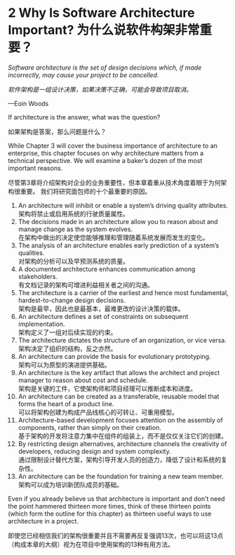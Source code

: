 2 Why Is Software Architecture Important? 为什么说软件构架非常重要？
===

<!--https://blog.csdn.net/susemm/article/details/122652805-->

_Software architecture is the set of design decisions which, if made incorrectly, may cause your project to be cancelled._

_软件架构是一组设计决策，如果决策不正确，可能会导致项目取消。_

—Eoin Woods

If architecture is the answer, what was the question?

如果架构是答案，那么问题是什么？

While Chapter 3 will cover the business importance of architecture to an enterprise, this chapter focuses on why architecture matters from a technical perspective. We will examine a baker’s dozen of the most important reasons.

尽管第3章将介绍架构对企业的业务重要性，但本章着重从技术角度着眼于为何架构很重要。 我们将研究面包师的十个最重要的原因。

1. An architecture will inhibit or enable a system’s driving quality attributes.  
   架构将禁止或启用系统的行驶质量属性。
2. The decisions made in an architecture allow you to reason about and manage change as the system evolves.  
   在架构中做出的决定使您能够推理和管理随着系统发展而发生的变化。
3. The analysis of an architecture enables early prediction of a system’s qualities.  
   对架构的分析可以及早预测系统的质量。
4. A documented architecture enhances communication among stakeholders.  
   有文档记录的架构可增进利益相关者之间的沟通。
5. The architecture is a carrier of the earliest and hence most fundamental, hardest-to-change design decisions.  
   架构是最早，因此也是最基本，最难更改的设计决策的载体。
6. An architecture defines a set of constraints on subsequent implementation.  
   架构定义了一组对后续实现的约束。
7. The architecture dictates the structure of an organization, or vice versa.  
   架构决定了组织的结构，反之亦然。
8. An architecture can provide the basis for evolutionary prototyping.  
   架构可以为原型的演进提供基础。
9. An architecture is the key artifact that allows the architect and project manager to reason about cost and schedule.  
   架构是关键的工件，它使架构师和项目经理可以推断成本和进度。
10. An architecture can be created as a transferable, reusable model that forms the heart of a product line.  
   可以将架构创建为构成产品线核心的可转让、可重用模型。
11. Architecture-based development focuses attention on the assembly of components, rather than simply on their creation.  
   基于架构的开发将注意力集中在组件的组装上，而不是仅仅关注它们的创建。
12. By restricting design alternatives, architecture channels the creativity of developers, reducing design and system complexity.  
   通过限制设计替代方案，架构引导开发人员的创造力，降低了设计和系统的复杂性。
13. An architecture can be the foundation for training a new team member.  
   架构可以成为培训新团队成员的基础。

Even if you already believe us that architecture is important and don’t need the point hammered thirteen more times, think of these thirteen points (which form the outline for this chapter) as thirteen useful ways to use architecture in a project.

即使您已经相信我们的架构很重要并且不需要再反复强调13次，也可以将这13点（构成本章的大纲）视为在项目中使用架构的13种有用方法。
